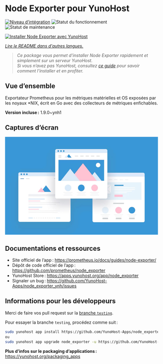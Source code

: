 <!--
Nota bene : ce README est automatiquement généré par <https://github.com/YunoHost/apps/tree/master/tools/readme_generator>
Il NE doit PAS être modifié à la main.
-->

# Node Exporter pour YunoHost

[![Niveau d’intégration](https://apps.yunohost.org/badge/integration/node_exporter)](https://ci-apps.yunohost.org/ci/apps/node_exporter/)
![Statut du fonctionnement](https://apps.yunohost.org/badge/state/node_exporter)
![Statut de maintenance](https://apps.yunohost.org/badge/maintained/node_exporter)

[![Installer Node Exporter avec YunoHost](https://install-app.yunohost.org/install-with-yunohost.svg)](https://install-app.yunohost.org/?app=node_exporter)

*[Lire le README dans d'autres langues.](./ALL_README.md)*

> *Ce package vous permet d’installer Node Exporter rapidement et simplement sur un serveur YunoHost.*  
> *Si vous n’avez pas YunoHost, consultez [ce guide](https://yunohost.org/install) pour savoir comment l’installer et en profiter.*

## Vue d’ensemble

Exportateur Prometheus pour les métriques matérielles et OS exposées par les noyaux *NIX, écrit en Go avec des collecteurs de métriques enfichables.

**Version incluse :** 1.9.0~ynh1

## Captures d’écran

![Capture d’écran de Node Exporter](./doc/screenshots/example.jpg)

## Documentations et ressources

- Site officiel de l’app : <https://prometheus.io/docs/guides/node-exporter/>
- Dépôt de code officiel de l’app : <https://github.com/prometheus/node_exporter>
- YunoHost Store : <https://apps.yunohost.org/app/node_exporter>
- Signaler un bug : <https://github.com/YunoHost-Apps/node_exporter_ynh/issues>

## Informations pour les développeurs

Merci de faire vos pull request sur la [branche `testing`](https://github.com/YunoHost-Apps/node_exporter_ynh/tree/testing).

Pour essayer la branche `testing`, procédez comme suit :

```bash
sudo yunohost app install https://github.com/YunoHost-Apps/node_exporter_ynh/tree/testing --debug
ou
sudo yunohost app upgrade node_exporter -u https://github.com/YunoHost-Apps/node_exporter_ynh/tree/testing --debug
```

**Plus d’infos sur le packaging d’applications :** <https://yunohost.org/packaging_apps>

